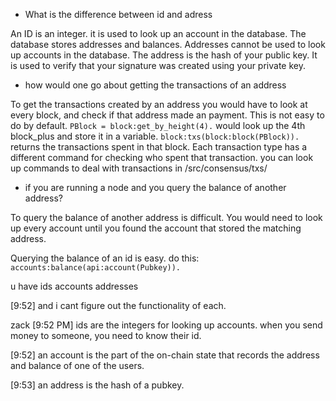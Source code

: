 * What is the difference between id and adress

An ID is an integer. it is used to look up an account in the database. The database stores addresses and balances. Addresses cannot be used to look up accounts in the database.
The address is the hash of your public key. It is used to verify that your signature was created using your private key.


* how would one go about getting the transactions of an address

To get the transactions created by an address you would have to look at every block, and check if that address made an payment. This is not easy to do by default.
`PBlock = block:get_by_height(4).` would look up the 4th block_plus and store it in a variable.
`block:txs(block:block(PBlock)).` returns the transactions spent in that block.
Each transaction type has a different command for checking who spent that transaction. you can look up commands to deal with transactions in /src/consensus/txs/

* if you are running a node and you query the balance of another address?

To query the balance of another address is difficult. You would need to look up every account until you found the account that stored the matching address.

Querying the balance of an id is easy. do this: `accounts:balance(api:account(Pubkey)).`


u have
ids
accounts
addresses

[9:52]
and i cant figure out the functionality of each.

zack
[9:52 PM]
ids are the integers for looking up accounts. when you send money to someone, you need to know their id.

[9:52]
an account is the part of the on-chain state that records the address and balance of one of the users.

[9:53]
an address is the hash of a pubkey.

